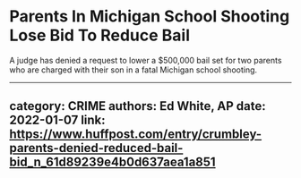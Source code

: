 # Parents In Michigan School Shooting Lose Bid To Reduce Bail

A judge has denied a request to lower a $500,000 bail set for two parents who are charged with their son in a fatal Michigan school shooting.

---
category: CRIME
authors: Ed White, AP
date: 2022-01-07
link: https://www.huffpost.com/entry/crumbley-parents-denied-reduced-bail-bid_n_61d89239e4b0d637aea1a851
---
